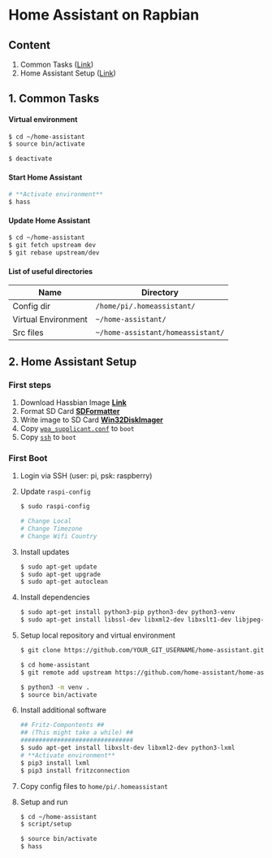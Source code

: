 # Home Assistant on Rapbian



## Content

1. Common Tasks ([Link](#1-common-tasks))
2. Home Assistant Setup ([Link](#2-homeassistant-setup))



## 1. Common Tasks

#### Virtual environment

```bash
$ cd ~/home-assistant
$ source bin/activate

$ deactivate
```

#### Start Home Assistant

```bash
# **Activate environment**
$ hass
```

#### Update Home Assistant

```bash
$ cd ~/home-assistant
$ git fetch upstream dev
$ git rebase upstream/dev
```

#### List of useful directories

| Name | Directory |
| ---- | --------- |
| Config dir | `/home/pi/.homeassistant/` |
| Virtual Environment | `~/home-assistant/` |
| Src files | `~/home-assistant/homeassistant/` |



## 2. Home Assistant Setup

### First steps

 1. Download Hassbian Image [**Link**](https://github.com/home-assistant/pi-gen/releases/)
 2. Format SD Card [**SDFormatter**](https://www.sdcard.org/downloads/formatter_4/)
 3. Write image to SD Card [**Win32DiskImager**](https://sourceforge.net/projects/win32diskimager/)
 4. Copy [`wpa_supplicant.conf`](wpa_supplicant.conf) to `boot`
 5. Copy [`ssh`](ssh) to `boot`

### First Boot

 1. Login via SSH (user: pi, psk: raspberry)
 2. Update `raspi-config`
    
    ```bash
    $ sudo raspi-config

    # Change Local
    # Change Timezone
    # Change Wifi Country
    ```

 3. Install updates

    ```bash
    $ sudo apt-get update
    $ sudo apt-get upgrade
    $ sudo apt-get autoclean
    ```

 4. Install dependencies
    
    ```bash
    $ sudo apt-get install python3-pip python3-dev python3-venv
    $ sudo apt-get install libssl-dev libxml2-dev libxslt1-dev libjpeg-dev libffi-dev libudev-dev
    ```

 5. Setup local repository and virtual environment
    
    ```bash
    $ git clone https://github.com/YOUR_GIT_USERNAME/home-assistant.git
    
    $ cd home-assistant
    $ git remote add upstream https://github.com/home-assistant/home-assistant.git

    $ python3 -m venv .
    $ source bin/activate
    ```

 6. Install additional software
    
    ```bash
    ## Fritz-Compontents ##
    ## (This might take a while) ##
    ###############################
    $ sudo apt-get install libxslt-dev libxml2-dev python3-lxml
    # **Activate environment**
    $ pip3 install lxml
    $ pip3 install fritzconnection
    ```

 7. Copy config files to `home/pi/.homeassistant`

 8. Setup and run
    
    ```bash
    $ cd ~/home-assistant
    $ script/setup
    
    $ source bin/activate
    $ hass
    ```
